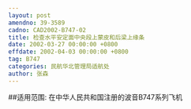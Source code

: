 ```yaml
---
layout: post
amendno: 39-3589
cadno: CAD2002-B747-02
title: 检查水平安定面中央段上蒙皮和后梁上缘条
date: 2002-03-27 00:00:00 +0800
effdate: 2002-04-03 00:00:00 +0800
tag: B747
categories: 民航华北管理局适航处
author: 张森
---
```


##适用范围:
在中华人民共和国注册的波音B747系列飞机

